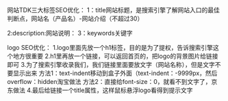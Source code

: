网站TDK三大标签SEO优化：
1：title网站标题，是搜索引擎了解网站入口的最佳判断点，网站名（产品名）-网站介绍（不超过30）
<title>京东-综合网购首选-正品低价、品质保障、配送及时、轻松购物</title>
2:description:网站说明：
<meta name='description' content="京东JD》COM-专业的综合网上购物商城>，销售家电、数码通讯、电脑、家居百货、服装服饰、母婴、图书、食品等数万个品牌优质商品。便捷、诚信的服务，为您提高愉悦的网上购物体验！"/>
3：keywords关键字
 

 logo SEO优化：
    1.logo里面先放一个h1标签，目的是为了提权，告诉搜索引擎这个地方很重要
    2.h1里再放一个链接，可以返回首页的，把logo的背景图片给链接即可
    3.为了搜索引擎收录我们，我们链接里面要放文字（网站名称），但是文字不要显示出来
        方法1：text-indent移动到盒子外面（text-indent：-9999px，然后overflow：hidden淘宝做法
        方法2：直接给font-size：0，就看不到文字了，京东做法
    4.最后给链接一个title属性，这样鼠标悬浮logo看得到提示文字